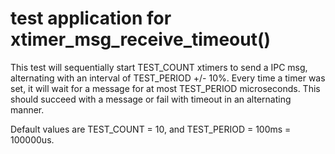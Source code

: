 # test application for xtimer_msg_receive_timeout()

This test will sequentially start TEST_COUNT xtimers to send a IPC msg,
alternating with an interval of TEST_PERIOD +/- 10%. Every time a timer
was set, it will wait for a message for at most TEST_PERIOD microseconds.
This should succeed with a message or fail with timeout in an alternating
manner.

Default values are TEST_COUNT = 10, and TEST_PERIOD = 100ms = 100000us.
